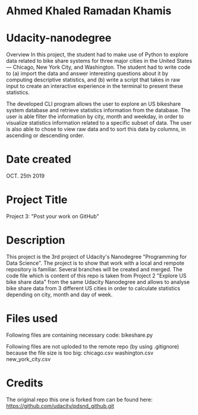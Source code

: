 # Ahmed Khaled Ramadan Khamis
# Udacity-nanodegree
Overview
In this project, the student had to make use of Python to explore data related to bike share systems for three major cities in the United States — Chicago, New York City, and Washington.
The student had to write code to (a) import the data and answer interesting questions about it by computing descriptive statistics, and (b) write a script that takes in raw input to create an interactive experience in the terminal to present these statistics.

The developed CLI program allows the user to explore an US bikeshare system database and retrieve statistics information from the database. The user is able filter the information by city, month and weekday, in order to visualize statistics information related to a specific subset of data. The user is also able to chose to view raw data and to sort this data by columns, in ascending or descending order.





# Date created
OCT. 25th 2019

# Project Title
Project 3: "Post your work on GitHub"

# Description
This project is the 3rd project of Udacity's Nanodegree "Programming for Data Science". The project is to show that work with a local and rempote repository is familiar. Several branches will be created and merged. The code file which is content of this repo is taken from Project 2 "Explore US bike share data" from the same Udacity Nanodegree and allows to analyse bike share data from 3 different US cities in order to calculate statistics depending on city, month and day of week.

# Files used
Following files are containing necessary code: bikeshare.py

Following files are not uploded to the remote repo (by using .gitignore) because the file size is too big: chicago.csv washington.csv new_york_city.csv

# Credits
The original repo this one is forked from can be found here: https://github.com/udacity/pdsnd_github.git
